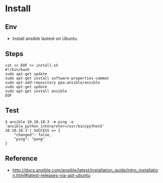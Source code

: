 # Install

## Env
- Install ansible lastest on Ubuntu

## Steps
```
cat << EOF >> install.sh
#!/bin/bash
sudo apt-get update
sudo apt-get install software-properties-common
sudo apt-add-repository ppa:ansible/ansible
sudo apt-get update
sudo apt-get install ansible
EOF
```

## Test
```
$ ansible 10.10.10.3 -m ping -e 'ansible_python_interpreter=/usr/bin/python3'
10.10.10.3 | SUCCESS => {
    "changed": false,
    "ping": "pong"
}
```

## Reference
- http://docs.ansible.com/ansible/latest/installation_guide/intro_installation.html#latest-releases-via-apt-ubuntu
